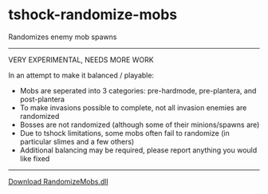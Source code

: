 # tshock-randomize-mobs
 Randomizes enemy mob spawns
 
***
VERY EXPERIMENTAL, NEEDS MORE WORK

In an attempt to make it balanced / playable:
- Mobs are seperated into 3 categories: pre-hardmode, pre-plantera, and post-plantera
- To make invasions possible to complete, not all invasion enemies are randomized
- Bosses are not randomized (although some of their minions/spawns are)
- Due to tshock limitations, some mobs often fail to randomize (in particular slimes and a few others)
- Additional balancing may be required, please report anything you would like fixed


***

[Download RandomizeMobs.dll](https://github.com/onusai/tshock-randomize-mobs/raw/main/bin/Debug/net6.0/RandomizeMobs.dll)
